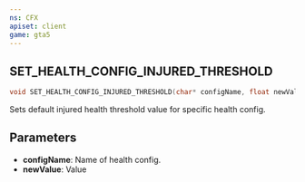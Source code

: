 ```yaml
---
ns: CFX
apiset: client
game: gta5
---
```

## SET_HEALTH_CONFIG_INJURED_THRESHOLD

```c
void SET_HEALTH_CONFIG_INJURED_THRESHOLD(char* configName, float newValue);
```

Sets default injured health threshold value for specific health config.

## Parameters
* **configName**: Name of health config.
* **newValue**: Value


